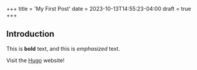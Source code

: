 +++
title = 'My First Post'
date = 2023-10-13T14:55:23-04:00
draft = true
+++
## Introduction

This is **bold** text, and this is *emphasized* text.

Visit the [Hugo](https://gohugo.io) website!